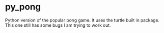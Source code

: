 # py_pong
Python version of the popular pong game.  It uses the turtle built in package.
This one still has some bugs I am trying to work out.
